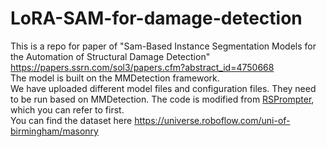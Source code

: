 # LoRA-SAM-for-damage-detection
This is a repo for paper of "Sam-Based Instance Segmentation Models for the Automation of Structural Damage Detection" https://papers.ssrn.com/sol3/papers.cfm?abstract_id=4750668  
The model is built on the MMDetection framework.   
We have uploaded different model files and configuration files. They need to be run based on MMDetection. The code is modified from [RSPrompter](https://github.com/KyanChen/RSPrompter), which you can refer to first.  
You can find the dataset here https://universe.roboflow.com/uni-of-birmingham/masonry
